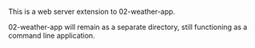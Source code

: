This is a web server extension to 02-weather-app.

02-weather-app will remain as a separate directory, still functioning as a command line application.
